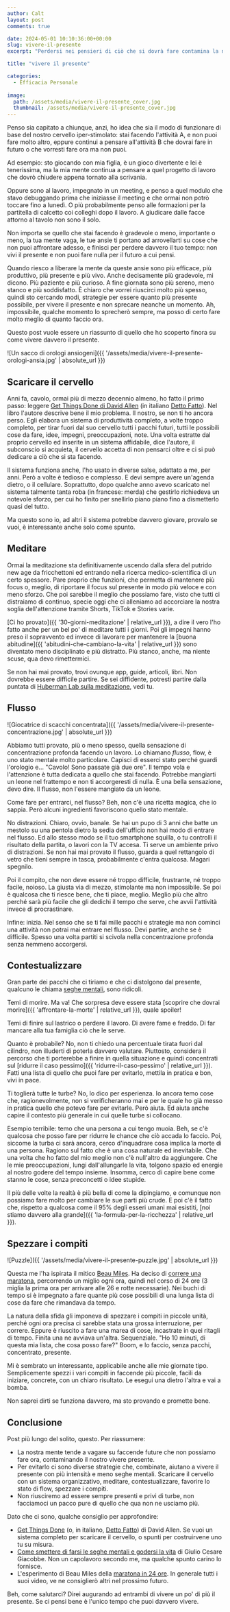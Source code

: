 ```yaml
---
author: Calt
layout: post
comments: true

date: 2024-05-01 10:10:36:00+00:00  
slug: vivere-il-presente
excerpt: "Perdersi nei pensieri di ciò che si dovrà fare contamina la nostra esperienza presente."

title: "vivere il presente"

categories:
  - Efficacia Personale
  
image:
  path: /assets/media/vivere-il-presente_cover.jpg
  thumbnail: /assets/media/vivere-il-presente_cover.jpg
---
```


Penso sia capitato a chiunque, anzi, ho idea che sia il modo di funzionare di base del nostro cervello iper-stimolato: stai facendo l'attività A, e non puoi fare molto altro, eppure continui a pensare all'attività B che dovrai fare in futuro o che vorresti fare ora ma non puoi.

Ad esempio: sto giocando con mia figlia, è un gioco divertente e lei è tenerissima, ma la mia mente continua a pensare a quel progetto di lavoro che dovrò chiudere appena tornato alla scrivania.

Oppure sono al lavoro, impegnato in un meeting, e penso a quel modulo che stavo debuggando prima che iniziasse il meeting e che ormai non potrò toccare fino a lunedì. O più probabilmente penso alle formazioni per la partitella di calcetto coi colleghi dopo il lavoro. A giudicare dalle facce attorno al tavolo non sono il solo.

Non importa se quello che stai facendo è gradevole o meno, importante o meno, la tua mente vaga, le tue ansie ti portano ad arrovellarti su cose che non puoi affrontare adesso, e finisci per perdere davvero il tuo tempo: non vivi il presente e non puoi fare nulla per il futuro a cui pensi.

Quando riesco a liberare la mente da queste ansie sono più efficace, più produttivo, più presente e più vivo. Anche decisamente più gradevole, mi dicono. Più paziente e più curioso. A fine giornata sono più sereno, meno stanco e più soddisfatto. È chiaro che vorrei riuscirci molto più spesso, quindi sto cercando modi, strategie per essere quanto più presente possibile, per vivere il presente e non sprecare neanche un momento. Ah, impossibile, qualche momento lo sprecherò sempre, ma posso di certo fare molto meglio di quanto faccio ora.

Questo post vuole essere un riassunto di quello che ho scoperto finora su come vivere davvero il presente.

![Un sacco di orologi ansiogeni]({{ '/assets/media/vivere-il-presente-orologi-ansia.jpg' | absolute_url }})

## Scaricare il cervello

Anni fa, cavolo, ormai più di mezzo decennio almeno, ho fatto il primo passo: leggere [Get Things Done di David Allen](https://amzn.to/3y15ioK) (in italiano [Detto Fatto](https://amzn.to/3UDYFS7)). Nel libro l'autore descrive bene il mio problema. Il nostro, se non ti ho ancora perso. Egli elabora un sistema di produttività completo, a volte troppo completo, per tirar fuori dal suo cervello tutti i pacchi futuri, tutti le possibili cose da fare, idee, impegni, preoccupazioni, note. Una volta estratte dal proprio cervello ed inserite in un sistema affidabile, dice l'autore, il subconscio si acquieta, il cervello accetta di non pensarci oltre e ci si può dedicare a ciò che si sta facendo.

Il sistema funziona anche, l'ho usato in diverse salse, adattato a me, per anni. Però a volte è tedioso e complesso. E devi sempre avere un'agenda dietro, o il cellulare. Soprattutto, dopo qualche anno avevo scaricato nel sistema talmente tanta roba (in francese: merda) che gestirlo richiedeva un notevole sforzo, per cui ho finito per snellirlo piano piano fino a dismetterlo quasi del tutto.

Ma questo sono io, ad altri il sistema potrebbe davvero giovare, provalo se vuoi, è interessante anche solo come spunto.

## Meditare

Ormai la meditazione sta definitivamente uscendo dalla sfera del putrido new age da fricchettoni ed entrando nella ricerca medico-scientifica di un certo spessore. Pare proprio che funzioni, che permetta di mantenere più focus o, meglio, di riportare il focus sul presente in modo più veloce e con meno sforzo. Che poi sarebbe il meglio che possiamo fare, visto che tutti ci distraiamo di continuo, specie oggi che ci alleniamo ad accorciare la nostra soglia dell'attenzione tramite Shorts, TikTok e Stories varie. 

[Ci ho provato]({{ '30-giorni-meditazione' | relative_url }}), a dire il vero l'ho fatto anche per un bel po' di meditare tutti i giorni. Poi gli impegni hanno preso il sopravvento ed invece di lavorare per mantenere la [buona abitudine]({{ 'abitudini-che-cambiano-la-vita' | relative_url }}) sono diventato meno disciplinato e più distratto. Più stanco, anche, ma niente scuse, qua devo rimettermici.

Se non hai mai provato, trovi ovunque app, guide, articoli, libri. Non dovrebbe essere difficile partire. Se sei diffidente, potresti partire dalla puntata di [Huberman Lab sulla meditazione](https://youtu.be/wTBSGgbIvsY?si=qFCoMTgVyb-3_3Vi), vedi tu.

## Flusso

![Giocatrice di scacchi concentrata]({{ '/assets/media/vivere-il-presente-concentrazione.jpg' | absolute_url }})

Abbiamo tutti provato, più o meno spesso, quella sensazione di concentrazione profonda facendo un lavoro. Lo chiamano *flusso*, flow, è uno stato mentale molto particolare. Capisci di esserci stato perché guardi l'orologio e... "Cavolo! Sono passate già due ore". Il tempo vola e l'attenzione è tutta dedicata a quello che stai facendo. Potrebbe mangiarti un leone nel frattempo e non ti accorgeresti di nulla. È una bella sensazione, devo dire. Il flusso, non l'essere mangiato da un leone.

Come fare per entrarci, nel flusso? Beh, non c'è una ricetta magica, che io sappia. Però alcuni ingredienti favoriscono quello stato mentale.

No distrazioni. Chiaro, ovvio, banale. Se hai un pupo di 3 anni che batte un mestolo su una pentola dietro la sedia dell'ufficio non hai modo di entrare nel flusso. Ed allo stesso modo se il tuo smartphone squilla, o tu controlli il risultato della partita, o lavori con la TV accesa. Ti serve un ambiente privo di distrazioni. Se non hai mai provato il flusso, guarda a quel rettangolo di vetro che tieni sempre in tasca, probabilmente c'entra qualcosa. Magari spegnilo. 

Poi il compito, che non deve essere né troppo difficile, frustrante, né troppo facile, noioso. La giusta via di mezzo, stimolante ma non impossibile. Se poi è qualcosa che ti riesce bene, che ti piace, meglio. Meglio più che altro perché sarà più facile che gli dedichi il tempo che serve, che avvii l'attività invece di procrastinare.

Infine: inizia. Nel senso che se ti fai mille pacchi e strategie ma non cominci una attività non potrai mai entrare nel flusso. Devi partire, anche se è difficile. Spesso una volta partiti si scivola nella concentrazione profonda senza nemmeno accorgersi.

## Contestualizzare

Gran parte dei pacchi che ci tiriamo e che ci distolgono dal presente, qualcuno le chiama [seghe mentali](https://amzn.to/3QreSYu), sono ridicoli.

Temi di morire. Ma va! Che sorpresa deve essere stata [scoprire che dovrai morire]({{ 'affrontare-la-morte' | relative_url }}), quale spoiler! 

Temi di finire sul lastrico o perdere il lavoro. Di avere fame e freddo. Di far mancare alla tua famiglia ciò che le serve.

Quanto è probabile? No, non ti chiedo una percentuale tirata fuori dal cilindro, non illuderti di poterla davvero valutare. Piuttosto, considera il percorso che ti porterebbe a finire in quella situazione e quindi concentrati sul [ridurre il caso pessimo]({{ 'ridurre-il-caso-pessimo' | relative_url }}). Fatti una lista di quello che puoi fare per evitarlo, mettila in pratica e bon, vivi in pace. 

Ti toglierà tutte le turbe? No, lo dico per esperienza. Io ancora temo cose che, ragionevolmente, non si verificheranno mai e per le quale ho già messo in pratica quello che potevo fare per evitarle. Però aiuta. Ed aiuta anche capire il contesto più generale in cui quelle turbe si collocano. 

Esempio terribile: temo che una persona a cui tengo muoia. Beh, se c'è qualcosa che posso fare per ridurre le chance che ciò accada lo faccio. Poi, siccome la turba ci sarà ancora, cerco d'inquadrare cosa implica la morte di una persona. Ragiono sul fatto che è una cosa naturale ed inevitabile. Che una volta che ho fatto del mio meglio non c'è null'altro da aggiungere. Che le mie preoccupazioni, lungi dall'allungarle la vita, tolgono spazio ed energie al nostro godere del tempo insieme. Insomma, cerco di capire bene come stanno le cose, senza preconcetti o idee stupide. 

Il più delle volte la realtà è più bella di come la dipingiamo, e comunque non possiamo fare molto per cambiare le sue parti più crude. E poi c'è il fatto che, rispetto a qualcosa come il 95% degli esseri umani mai esistiti, [noi stiamo davvero alla grande]({{ 'la-formula-per-la-ricchezza' | relative_url }}). 

## Spezzare i compiti

![Puzzle]({{ '/assets/media/vivere-il-presente-puzzle.jpg' | absolute_url }})

Questa me l'ha ispirata il mitico [Beau Miles](https://www.youtube.com/@BeauMiles). Ha deciso di [correre una maratona](https://www.youtube.com/watch?v=EvT5XS7j-Dc), percorrendo un miglio ogni ora, quindi nel corso di 24 ore (3 miglia la prima ora per arrivare alle 26 e rotte necessarie). Nei buchi di tempo si è impegnato a fare quante più cose possibili di una lunga lista di cose da fare che rimandava da tempo. 

La natura della sfida gli imponeva di spezzare i compiti in piccole unità, perché ogni ora precisa ci sarebbe stata una grossa interruzione, per correre. Eppure è riuscito a fare una marea di cose, incastrate in quei ritagli di tempo. Finita una ne avviava un'altra. Sequenziale. "Ho 10 minuti, di questa mia lista, che cosa posso fare?" Boom, e lo faccio, senza pacchi, concentrato, presente. 

Mi è sembrato un interessante, applicabile anche alle mie giornate tipo. Semplicemente spezzi i vari compiti in faccende più piccole, facili da iniziare, concrete, con un chiaro risultato. Le esegui una dietro l'altra e vai a bomba. 

Non saprei dirti se funziona davvero, ma sto provando e promette bene.

## Conclusione

Post più lungo del solito, questo. Per riassumere:
- La nostra mente tende a vagare su faccende future che non possiamo fare ora, contaminando il nostro vivere presente.
- Per evitarlo ci sono diverse strategie che, combinate, aiutano a vivere il presente con più intensità e meno seghe mentali. Scaricare il cervello con un sistema organizzativo, meditare, contestualizzare, favorire lo stato di flow, spezzare i compiti. 
- Non riusciremo ad essere sempre presenti e privi di turbe, non facciamoci un pacco pure di quello che qua non ne usciamo più.

Dato che ci sono, qualche consiglio per approfondire:
- [Get Things Done](https://amzn.to/3y15ioK) (o, in italiano,  [Detto Fatto](https://amzn.to/3UDYFS7)) di David Allen. Se vuoi un sistema completo per scaricare il cervello, o spunti per costruirvene uno tu su misura.
- [Come smettere di farsi le seghe mentali e godersi la vita](https://amzn.to/3QreSYu) di Giulio Cesare Giacobbe. Non un capolavoro secondo me, ma qualche spunto carino lo fornisce.
- L'esperimento di Beau Miles della [maratona in 24 ore](https://www.youtube.com/watch?v=EvT5XS7j-Dc). In generale tutti i suoi video, ve ne consiglierò altri nel prossimo futuro.

Beh, come salutarci? Direi augurando ad entrambi di vivere un po' di più il presente. Se ci pensi bene è l'unico tempo che puoi davvero vivere.